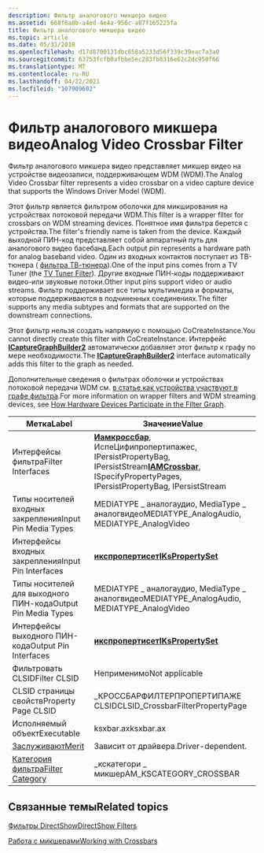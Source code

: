```yaml
---
description: Фильтр аналогового микшера видео
ms.assetid: 668f6a8b-a4ed-4e4a-956c-a87f165225fa
title: Фильтр аналогового микшера видео
ms.topic: article
ms.date: 05/31/2018
ms.openlocfilehash: d17d8700131dbc658a5233d56f339c39eac7a3a0
ms.sourcegitcommit: 63753fcfb0afbbe5ec283fb8316e62c2dc950f66
ms.translationtype: MT
ms.contentlocale: ru-RU
ms.lasthandoff: 04/22/2021
ms.locfileid: "107909602"
---
```

# <a name="analog-video-crossbar-filter"></a><span data-ttu-id="e9daa-103">Фильтр аналогового микшера видео</span><span class="sxs-lookup"><span data-stu-id="e9daa-103">Analog Video Crossbar Filter</span></span>

<span data-ttu-id="e9daa-104">Фильтр аналогового микшера видео представляет микшер видео на устройстве видеозаписи, поддерживающем WDM (WDM).</span><span class="sxs-lookup"><span data-stu-id="e9daa-104">The Analog Video Crossbar filter represents a video crossbar on a video capture device that supports the Windows Driver Model (WDM).</span></span>

<span data-ttu-id="e9daa-105">Этот фильтр является фильтром оболочки для микширования на устройствах потоковой передачи WDM.</span><span class="sxs-lookup"><span data-stu-id="e9daa-105">This filter is a wrapper filter for crossbars on WDM streaming devices.</span></span> <span data-ttu-id="e9daa-106">Понятное имя фильтра берется с устройства.</span><span class="sxs-lookup"><span data-stu-id="e9daa-106">The filter's friendly name is taken from the device.</span></span> <span data-ttu-id="e9daa-107">Каждый выходной ПИН-код представляет собой аппаратный путь для аналогового видео басебанд.</span><span class="sxs-lookup"><span data-stu-id="e9daa-107">Each output pin represents a hardware path for analog baseband video.</span></span> <span data-ttu-id="e9daa-108">Один из входных контактов поступает из ТВ-тюнера ( [фильтра ТВ-тюнера](tv-tuner-filter.md)).</span><span class="sxs-lookup"><span data-stu-id="e9daa-108">One of the input pins comes from a TV Tuner (the [TV Tuner Filter](tv-tuner-filter.md)).</span></span> <span data-ttu-id="e9daa-109">Другие входные ПИН-коды поддерживают видео-или звуковые потоки.</span><span class="sxs-lookup"><span data-stu-id="e9daa-109">Other input pins support video or audio streams.</span></span> <span data-ttu-id="e9daa-110">Фильтр поддерживает все типы мультимедиа и форматы, которые поддерживаются в подчиненных соединениях.</span><span class="sxs-lookup"><span data-stu-id="e9daa-110">The filter supports any media subtypes and formats that are supported on the downstream connections.</span></span>

<span data-ttu-id="e9daa-111">Этот фильтр нельзя создать напрямую с помощью CoCreateInstance.</span><span class="sxs-lookup"><span data-stu-id="e9daa-111">You cannot directly create this filter with CoCreateInstance.</span></span> <span data-ttu-id="e9daa-112">Интерфейс [**ICaptureGraphBuilder2**](/windows/desktop/api/Strmif/nn-strmif-icapturegraphbuilder2) автоматически добавляет этот фильтр к графу по мере необходимости.</span><span class="sxs-lookup"><span data-stu-id="e9daa-112">The [**ICaptureGraphBuilder2**](/windows/desktop/api/Strmif/nn-strmif-icapturegraphbuilder2) interface automatically adds this filter to the graph as needed.</span></span>

<span data-ttu-id="e9daa-113">Дополнительные сведения о фильтрах оболочки и устройствах потоковой передачи WDM см. [в статье как устройства участвуют в графе фильтра](how-hardware-devices-participate-in-the-filter-graph.md).</span><span class="sxs-lookup"><span data-stu-id="e9daa-113">For more information on wrapper filters and WDM streaming devices, see [How Hardware Devices Participate in the Filter Graph](how-hardware-devices-participate-in-the-filter-graph.md).</span></span>



| <span data-ttu-id="e9daa-114">Метка</span><span class="sxs-lookup"><span data-stu-id="e9daa-114">Label</span></span> | <span data-ttu-id="e9daa-115">Значение</span><span class="sxs-lookup"><span data-stu-id="e9daa-115">Value</span></span> |
|------------------------------------------|------------------------------------------------------------------------------------------------|
| <span data-ttu-id="e9daa-116">Интерфейсы фильтра</span><span class="sxs-lookup"><span data-stu-id="e9daa-116">Filter Interfaces</span></span>                        | <span data-ttu-id="e9daa-117">[**Иамкроссбар**](/windows/desktop/api/Strmif/nn-strmif-iamcrossbar), ИспеЦифипропертипажес, IPersistPropertyBag, IPersistStream</span><span class="sxs-lookup"><span data-stu-id="e9daa-117">[**IAMCrossbar**](/windows/desktop/api/Strmif/nn-strmif-iamcrossbar), ISpecifyPropertyPages, IPersistPropertyBag, IPersistStream</span></span> |
| <span data-ttu-id="e9daa-118">Типы носителей входных закрепления</span><span class="sxs-lookup"><span data-stu-id="e9daa-118">Input Pin Media Types</span></span>                    | <span data-ttu-id="e9daa-119">MEDIATYPE \_ аналогаудио, MediaType \_ аналогвидео</span><span class="sxs-lookup"><span data-stu-id="e9daa-119">MEDIATYPE\_AnalogAudio, MEDIATYPE\_AnalogVideo</span></span>                                                 |
| <span data-ttu-id="e9daa-120">Интерфейсы входных закрепления</span><span class="sxs-lookup"><span data-stu-id="e9daa-120">Input Pin Interfaces</span></span>                     | [<span data-ttu-id="e9daa-121">**икспропертисет**</span><span class="sxs-lookup"><span data-stu-id="e9daa-121">**IKsPropertySet**</span></span>](ikspropertyset.md)                                                       |
| <span data-ttu-id="e9daa-122">Типы носителей для выходного ПИН-кода</span><span class="sxs-lookup"><span data-stu-id="e9daa-122">Output Pin Media Types</span></span>                   | <span data-ttu-id="e9daa-123">MEDIATYPE \_ аналогаудио, MediaType \_ аналогвидео</span><span class="sxs-lookup"><span data-stu-id="e9daa-123">MEDIATYPE\_AnalogAudio, MEDIATYPE\_AnalogVideo</span></span>                                                 |
| <span data-ttu-id="e9daa-124">Интерфейсы выходного ПИН-кода</span><span class="sxs-lookup"><span data-stu-id="e9daa-124">Output Pin Interfaces</span></span>                    | [<span data-ttu-id="e9daa-125">**икспропертисет**</span><span class="sxs-lookup"><span data-stu-id="e9daa-125">**IKsPropertySet**</span></span>](ikspropertyset.md)                                                       |
| <span data-ttu-id="e9daa-126">Фильтровать CLSID</span><span class="sxs-lookup"><span data-stu-id="e9daa-126">Filter CLSID</span></span>                             | <span data-ttu-id="e9daa-127">Неприменимо</span><span class="sxs-lookup"><span data-stu-id="e9daa-127">Not applicable</span></span>                                                                                 |
| <span data-ttu-id="e9daa-128">CLSID страницы свойств</span><span class="sxs-lookup"><span data-stu-id="e9daa-128">Property Page CLSID</span></span>                      | <span data-ttu-id="e9daa-129">\_КРОССБАРФИЛТЕРПРОПЕРТИПАЖЕ CLSID</span><span class="sxs-lookup"><span data-stu-id="e9daa-129">CLSID\_CrossbarFilterPropertyPage</span></span>                                                              |
| <span data-ttu-id="e9daa-130">Исполняемый объект</span><span class="sxs-lookup"><span data-stu-id="e9daa-130">Executable</span></span>                               | <span data-ttu-id="e9daa-131">ksxbar.ax</span><span class="sxs-lookup"><span data-stu-id="e9daa-131">ksxbar.ax</span></span>                                                                                      |
| [<span data-ttu-id="e9daa-132">Заслуживают</span><span class="sxs-lookup"><span data-stu-id="e9daa-132">Merit</span></span>](merit.md)                       | <span data-ttu-id="e9daa-133">Зависит от драйвера.</span><span class="sxs-lookup"><span data-stu-id="e9daa-133">Driver-dependent.</span></span>                                                                              |
| [<span data-ttu-id="e9daa-134">Категория фильтра</span><span class="sxs-lookup"><span data-stu-id="e9daa-134">Filter Category</span></span>](filter-categories.md) | <span data-ttu-id="e9daa-135">\_кскатегори \_ микшер</span><span class="sxs-lookup"><span data-stu-id="e9daa-135">AM\_KSCATEGORY\_CROSSBAR</span></span>                                                                       |



 

## <a name="related-topics"></a><span data-ttu-id="e9daa-136">Связанные темы</span><span class="sxs-lookup"><span data-stu-id="e9daa-136">Related topics</span></span>

<dl> <dt>

[<span data-ttu-id="e9daa-137">Фильтры DirectShow</span><span class="sxs-lookup"><span data-stu-id="e9daa-137">DirectShow Filters</span></span>](directshow-filters.md)
</dt> <dt>

[<span data-ttu-id="e9daa-138">Работа с микшерами</span><span class="sxs-lookup"><span data-stu-id="e9daa-138">Working with Crossbars</span></span>](working-with-crossbars.md)
</dt> </dl>

 

 



